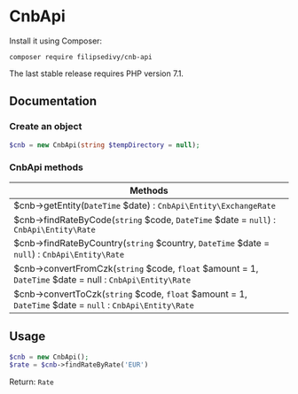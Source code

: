 CnbApi
======

Install it using Composer:

```
composer require filipsedivy/cnb-api
```

The last stable release requires PHP version 7.1.

Documentation
-------------

### Create an object

```php
$cnb = new CnbApi(string $tempDirectory = null);
```

### CnbApi methods

| Methods                                                                         |
| ------------------------------------------------------------------------------- |
| $cnb->getEntity(`DateTime` $date) : `CnbApi\Entity\ExchangeRate`                  |
| $cnb->findRateByCode(`string` $code, `DateTime` $date = `null`) : `CnbApi\Entity\Rate`|
| $cnb->findRateByCountry(`string` $country, `DateTime` $date = `null`) : `CnbApi\Entity\Rate`|
| $cnb->convertFromCzk(`string` $code, `float` $amount = 1, `DateTime` $date = null : `CnbApi\Entity\Rate`|
| $cnb->convertToCzk(`string` $code, `float` $amount = 1, `DateTime` $date = `null` : `CnbApi\Entity\Rate`|


Usage
-----


```php
$cnb = new CnbApi();
$rate = $cnb->findRateByRate('EUR')
```

Return: `Rate`
